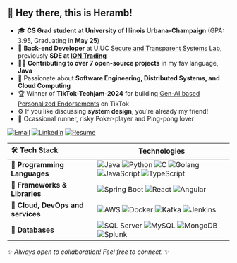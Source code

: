 ## 👋 Hey there, this is Heramb!  
<!--<pre "font-size: px;">🎓 <b>CS Grad student</b> at <b>University of Illinois Urbana-Champaign</b> (GPA: 3.95, Graduating in <b>May 25</b>)  
💼 <b>Back-end Developer</b> at UIUC Secure and Transparent Systems Lab, previously <b>SDE at ION Trading</b>
👨‍💻 <b>Contributing to over 7 open-source projects</b> in my fav language, <b>Java</b>
🌱 Passionate about <b>Software Engineering, Distributed Systems, and Cloud Computing</b>  
🏆 Winner of <b>TikTok-Techjam-2024</b> for building Gen-AI based Personalized Endorsements on TikTok
⚙️ If you like discussing <b>system design</b>, you're already my friend!
🏃 Ocassional runner, risky Poker-player and Ping-pong lover
</pre> -->
- 🎓 <b>CS Grad student</b> at <b>University of Illinois Urbana-Champaign</b> (GPA: 3.95, Graduating in <b>May 25</b>)  
- 💼 <b>Back-end Developer</b> at UIUC [Secure and Transparent Systems Lab](https://sts.cs.illinois.edu/), previously <b>SDE at [ION Trading](https://iongroup.com/)</b>
- 👨‍💻 <b>Contributing to over 7 open-source projects</b> in my fav language, <b>Java</b>
- 🌱 Passionate about <b>Software Engineering, Distributed Systems, and Cloud Computing</b>  
- 🏆 Winner of <b>TikTok-Techjam-2024</b> for building [Gen-AI based Personalized Endorsements](https://devpost.com/software/adopting-genai-for-personalized-endorsements) on TikTok
- ⚙️ If you like discussing <b>system design</b>, you're already my friend!
- 🏃 Ocassional runner, risky Poker-player and Ping-pong lover
  
[![Email](https://img.shields.io/badge/Email-%23D14836.svg?style=flat&logo=Gmail&logoColor=white)](mailto:hujoshi2@illinois.edu)  [![LinkedIn](https://img.shields.io/badge/LinkedIn-%230A66C2.svg?style=flat&logo=LinkedIn&logoColor=white)](https://linkedin.com/in/heramb-joshi-u2)  [![Resume](https://img.shields.io/badge/Resume-%2347A248.svg?style=flat&logo=resume&logoColor=white)](https://drive.google.com/file/d/19nk-U6McjgBFaJzMD9fKsYf-_2r6lEbL/view?usp=sharing)  <!-- [![Portfolio](https://img.shields.io/badge/Portfolio-%2312100E.svg?style=flat&logo=github&logoColor=white)](https://yourportfolio.com) -->

| 🛠 Tech Stack | Technologies |
|:----------------------------|-------------------------------------------------------------------------------------------------------------------------------------------------------------------------------------------------------------------------------------------|
| 🔹 **Programming Languages** | ![Java](https://img.shields.io/badge/Java-%23ED8B00.svg?style=flat&logo=java&logoColor=white) ![Python](https://img.shields.io/badge/Python-%233776AB.svg?style=flat&logo=python&logoColor=white) ![C](https://img.shields.io/badge/C-%2300599C.svg?style=flat&logo=c&logoColor=white) ![Golang](https://img.shields.io/badge/Golang-%23007ACC.svg?style=flat&logo=golang&logoColor=white) ![JavaScript](https://img.shields.io/badge/JavaScript-%23F7DF1E.svg?style=flat&logo=javascript&logoColor=black) ![TypeScript](https://img.shields.io/badge/TypeScript-%23007ACC.svg?style=flat&logo=typescript&logoColor=white) |
| 🔹 **Frameworks & Libraries** | ![Spring Boot](https://img.shields.io/badge/SpringBoot-%236DB33F.svg?style=flat&logo=spring&logoColor=white) ![React](https://img.shields.io/badge/React-%2361DAFB.svg?style=flat&logo=react&logoColor=black) ![Angular](https://img.shields.io/badge/Angular-%23DD0031.svg?style=flat&logo=angular&logoColor=white) |
| 🔹 **Cloud, DevOps and services**        | ![AWS](https://img.shields.io/badge/AWS-%23232F3E.svg?style=flat&logo=amazon-aws&logoColor=white) ![Docker](https://img.shields.io/badge/Docker-%230db7ed.svg?style=flat&logo=docker&logoColor=white) ![Kafka](https://img.shields.io/badge/Kafka-%230db7ed.svg?style=flat&logo=kafka&logoColor=white) ![Jenkins](https://img.shields.io/badge/Jenkins-%23D24939.svg?style=flat&logo=jenkins&logoColor=white) |
| 🔹 **Databases**            | ![SQL Server](https://img.shields.io/badge/SQL%20Server-%23CC2927.svg?style=flat&logo=microsoft-sql-server&logoColor=white) ![MySQL](https://img.shields.io/badge/MySQL-%2300f.svg?style=flat&logo=mysql&logoColor=white) ![MongoDB](https://img.shields.io/badge/MongoDB-%2347A248.svg?style=flat&logo=mongodb&logoColor=white) ![Splunk](https://img.shields.io/badge/Splunk-%2347A248.svg?style=flat&logo=splunk&logoColor=white) |

✨ _Always open to collaboration! Feel free to connect._ ✨  
